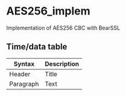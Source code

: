 # AES256_implem
Implementation of AES256 CBC with BearSSL

## Time/data table

| Syntax | Description |
| ----------- | ----------- |
| Header | Title |
| Paragraph | Text |
